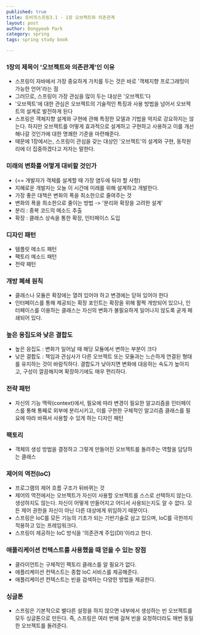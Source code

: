 ```yaml
---
published: true
title: 토비의스프링3.1 - 1장 오브젝트와 의존관계
layout: post
author: Dongyeob Park
category: spring
tags: spring study book

---
```


### 1장의 제목이 '오브젝트와 의존관계'인 이유
- 스프링이 자바에서 가장 중요하게 가치를 두는 것은 바로 '객체지향 프로그래밍이 가능한 언어'라는 점
- 그러므로, 스프링이 가장 관심을 많이 두는 대상은 '오브젝트'다
- '오브젝트'에 대한 관심은 오브젝트의 기술적인 특징과 사용 방법을 넘어서 오브젝트의 설계로 발전하게 된다
- 스프링은 객체지향 설계와 구현에 관해 특정한 모델과 기법을 억지로 강요하지는 않는다. 하지만 오브젝트를 어떻게 효과적으로 설계하고 구현하고 사용하고 이를 개선해나갈 것인가에 대한 명쾌한 기준을 마련해준다.
- 때문에 1장에서는, 스프링이 관심을 갖는 대상인 '오브젝트'의 설계와 구현, 동작원리에 더 집중하겠다고 저자는 말한다.

### 미래의 변화를 어떻게 대비할 것인가
- (== 개발자가 객체를 설계할 때 가장 염두에 둬야 할 사항)
- 지혜로운 개발자는 오늘 이 시간에 미래를 위해 설계하고 개발한다.
- 가장 좋은 대책은 변화의 폭을 최소한으로 줄여주는 것
- 변화의 폭을 최소한으로 줄이는 방법 -> '분리와 확장을 고려한 설계'
- 분리 : 중복 코드의 메소드 추출
- 확장 : 클래스 상속을 통한 확장, 인터페이스 도입

### 디자인 패턴
- 템플릿 메소드 패턴
- 팩토리 메소드 패턴
- 전략 패턴

### 개방 폐쇄 원칙
- 클래스나 모듈은 확장에는 열려 있어야 하고 변경에는 닫혀 있어야 한다
- 인터페이스를 통해 제공되는 확장 포인트는 확장을 위해 활짝 개방되어 있으나, 인터페이스를 이용하는 클래스는 자신의 변화가 불필요하게 일어나지 않도록 굳게 페쇄되어 있다.

### 높은 응집도와 낮은 결합도
- 높은 응집도 : 변화가 일어날 때 해당 모듈에서 변하는 부분이 크다
- 낮은 결합도 : 책임과 관심사가 다른 오브젝트 또는 모듈과는 느슨하게 연결된 형태를 유지하는 것이 바람직하다. 결합도가 낮아지면 변화에 대응하는 속도가 높아지고, 구성이 깔끔해지며 확장하기에도 매우 편리하다.

### 전략 패턴
- 자신의 기능 맥락(context)에서, 필요에 따라 변경이 필요한 알고리즘을 인터페이스를 통해 통째로 외부에 분리시키고, 이를 구현한 구체적인 알고리즘 클래스를 필요에 따라 바꿔서 사용할 수 있게 하는 디자인 패턴

### 팩토리
- 객체의 생성 방법을 결정하고 그렇게 만들어진 오브젝트를 돌려주는 역할을 담당하는 클래스

### 제어의 역전(IoC)
- 프로그램의 제어 흐름 구조가 뒤바뀌는 것
- 제어의 역전에서는 오브젝트가 자신이 사용할 오브젝트를 스스로 선택하지 않는다. 생성하지도 않는다. 자신이 어떻게 만들어지고 어디서 사용되는지도 알 수 없다. 모든 제어 권한을 자신이 아닌 다른 대상에게 위임하기 때문이다.
- 스프링은 IoC를 모든 기능의 기초가 되는 기반기술로 삼고 있으며, IoC를 극한까지 적용하고 있는 프레임워크다.
- 스프링이 제공하는 IoC 방식을 '의존관계 주입(DI)'이라고 한다.

### 애플리케이션 컨텍스트를 사용했을 때 얻을 수 있는 장점
- 클라이언트는 구체적인 팩토리 클래스를 알 필요가 없다.
- 애플리케이션 컨텍스트는 종합 IoC 서비스를 제공해준다.
- 애플리케이션 컨텍스트는 빈을 검색하는 다양한 방법을 제공한다.

### 싱글톤
- 스프링은 기본적으로 별다른 설정을 하지 않으면 내부에서 생성하는 빈 오브젝트를 모두 싱글톤으로 만든다. 즉, 스프링은 여러 번에 걸쳐 빈을 요청하더라도 매번 동일한 오브젝트를 돌려준다.


